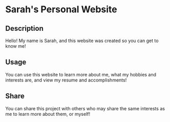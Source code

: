 # Sarah's Personal Website

## Description
Hello! My name is Sarah, and this website was created so you can get to know me!

## Usage
You can use this website to learn more about me, what my hobbies and interests are, and view my resume and accomplishments!

## Share
You can share this project with others who may share the same interests as me to learn more about them, or myself!
